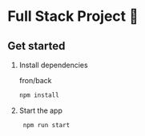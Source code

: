 # Full Stack Project 👋




## Get started

1. Install dependencies

   fron/back

   ```bash
   npm install
   ```

2. Start the app

   ```bash
    npm run start
   ```

